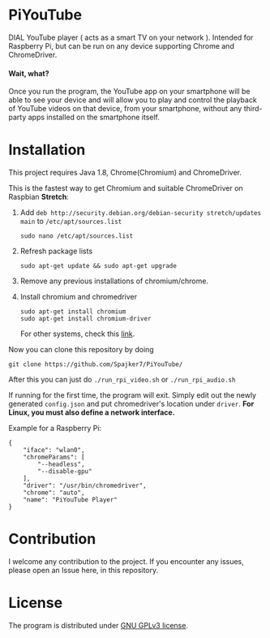# PiYouTube
DIAL YouTube player ( acts as a smart TV on your network ). Intended for Raspberry Pi, but can be run on any device supporting Chrome and ChromeDriver.

#### Wait, what?
Once you run the program, the YouTube app on your smartphone will be able to see your device and will allow you to play and control the playback of YouTube videos on that device, from your smartphone, without any third-party apps installed on the smartphone itself.

# Installation
This project requires Java 1.8, Chrome(Chromium) and ChromeDriver.

This is the fastest way to get Chromium and suitable ChromeDriver on Raspbian **Stretch**:
1) Add ```deb http://security.debian.org/debian-security stretch/updates main``` to ```/etc/apt/sources.list```
    ```
    sudo nano /etc/apt/sources.list
    ```
2) Refresh package lists
    ```
    sudo apt-get update && sudo apt-get upgrade
    ```
    
3) Remove any previous installations of chromium/chrome.
4) Install chromium and chromedriver
    ```
    sudo apt-get install chromium
    sudo apt-get install chromium-driver
    ```
   For other systems, check this [link](https://sites.google.com/a/chromium.org/chromedriver/downloads).
   
Now you can clone this repository by doing 

```git clone https://github.com/Spajker7/PiYouTube/```

After this you can just do ```./run_rpi_video.sh``` or ```./run_rpi_audio.sh```

If running for the first time, the program will exit. Simply edit out the newly generated ```config.json``` and put chromedriver's location under ```driver```.
**For Linux, you must also define a network interface.**

Example for a Raspberry Pi:
```
{
    "iface": "wlan0",
    "chromeParams": [
        "--headless",
        "--disable-gpu"
    ],
    "driver": "/usr/bin/chromedriver",
    "chrome": "auto",
    "name": "PiYouTube Player"
}
```

# Contribution

I welcome any contribution to the project. If you encounter any issues, please open an Issue here, in this repository.

# License
The program is distributed under [GNU GPLv3 license](https://www.gnu.org/licenses/gpl-3.0.en.htmlm).
